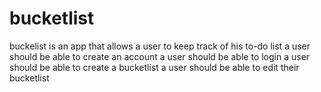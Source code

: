 # bucketlist
buckelist is an app that allows a user to keep track of his to-do list
a user should be able to create an account
a user should be able to login
a user should be able to create a bucketlist
a user should be able to edit their bucketlist
